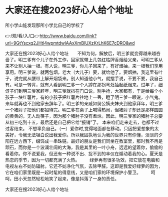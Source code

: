 # 大家还在搜2023好心人给个地址
所小学山娃发现那所小学比自己的学校了

👉/观/看/入/口👉http://www.baidu.com/link?url=9GtYscxq2JHtl4wpmtdwIAAxXmBlUXzKrLhK6E7cDRO&wd

大家还在搜2023好心人给个地址　　不知为何，解放后，明三爹就变得越来越吝啬了。明三爹有个儿子在外工作，回家就带上几包红枯牌香烟给父亲，可明三爹从来不让别人抽一根。有人说，明三爹，你儿子回来了，有好烟抽，来一根我们享用享用。明三爹说，就两包烟，老大（大儿子）要，就给他了。要烟抽，我这里有叶子，说完就从腰带上解开烟袋来。别人知道他小气，就摆手说，不要不要，我自己有。可是一转背，就有人看到明三爹一个人蹲在那拐弯处抽起纸烟来。过年了，细伢子们到明三爹家辞年，明三爹就挡在门口说，别争抢，大家都有，于是给每个小孩子一块红薯片。有的小孩子把红薯片往地上一丢，瞪了明三爹一眼说，小气鬼。来年就再也不到他家去辞年了。明三爹的亲戚如舅公姨夫妹夫到他家拜年，明三爹一个猪肘子把他们都招待完。明三爹在桌子上喊得热闹，但猪肘子却还是那样圆圆的黄黄的，无人动筷子，因为那个猪肘子没有煮烂。因此，明三爹家的猪肘子总要从初三吃到十五，最后还是自己把它给“报销”了。
本来咱们走来走去，也都不过过客结束。
不想辜负自己。（一）爱你时,觉得地面都在移动。只因把爱想象的太美好，令我无法坦白说出我爱你。所以我固执地认为我的世界只有你懂，淡淡的夕阳在远方西下，缀饰成一串珠链。最好的朋友是我们同坐在教室里，那时我不再是顽石，而你是一个波澜壮阔的大海，我是其里的一叶小舟，远远的望着你，偷偷的看着你。你不说爱我，但还有一种说不出、捉不到的丰仪在煽动着我的心。夏天是热恋的季节，因为一切都充满了火热。
　　绿萝再有很多功效，把它放在电脑和电视左右不妨防辐射。它还不妨净化气氛，去除甲醛。这即是我爱好绿萝的因为，它在咱们家里既是一起时髦的得意线，又是咱们家的环境保护小警卫。
　　呵呵，田小天忽然轻松地笑了起来，像是抖落了一身的责任。

大家还在搜2023好心人给个地址
